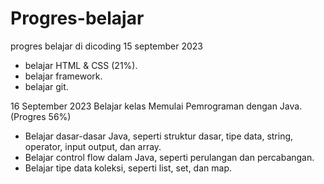 # Progres-belajar

progres belajar di dicoding
15 september 2023
* belajar HTML & CSS (21%).
* belajar framework.
* belajar git.

16 September 2023
Belajar kelas Memulai Pemrograman dengan Java. (Progres 56%)
* Belajar dasar-dasar Java, seperti struktur dasar, tipe data, string, operator, input output, dan array.
* Belajar control flow dalam Java, seperti perulangan dan percabangan.
* Belajar tipe data koleksi, seperti list, set, dan map.

